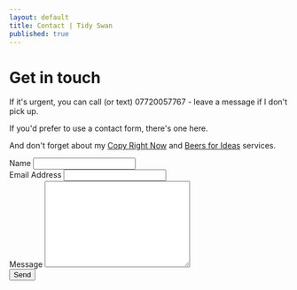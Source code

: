 ```yaml
---
layout: default
title: Contact | Tidy Swan
published: true
---
```


<div id="contact">
  <h1 class="pageTitle">Get in touch</h1>
  <div class="contactContent">
    <p class="intro">If it's urgent, you can call (or text) 07720057767 - leave a message if I don't pick up.</p>
    <p>If you'd prefer to use a contact form, there's one here.</p>
    <p>And don't forget about my <a href="/copy-right-now">Copy Right Now</a> and <a href="/beer-for-ideas">Beers for Ideas</a> services.</p>
  </div>
  <form action="http://formspree.io/contentuk@gmail.com" method="POST">
    <label for="name">Name</label>
    <input type="text" id="name" name="name" class="full-width"><br>
    <label for="email">Email Address</label>
    <input type="email" id="email" name="_replyto" class="full-width"><br>
    <label for="message">Message</label>
    <textarea name="message" id="message" cols="30" rows="10" class="full-width"></textarea><br>
    <input type="submit" value="Send" class="button">
  </form>
</div>
